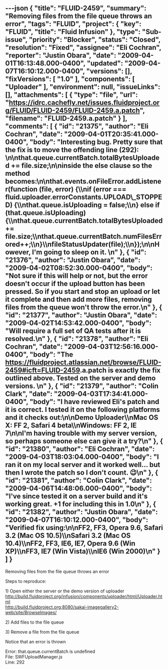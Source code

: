 ---json
{
  "title": "FLUID-2459",
  "summary": "Removing files from the file queue throws an error",
  "tags": "FLUID",
  "project": {
    "key": "FLUID",
    "title": "Fluid Infusion"
  },
  "type": "Sub-issue",
  "priority": "Blocker",
  "status": "Closed",
  "resolution": "Fixed",
  "assignee": "Eli Cochran",
  "reporter": "Justin Obara",
  "date": "2009-04-01T16:13:48.000-0400",
  "updated": "2009-04-07T16:10:12.000-0400",
  "versions": [],
  "fixVersions": [
    "1.0"
  ],
  "components": [
    "Uploader"
  ],
  "environment": null,
  "issueLinks": [],
  "attachments": [
    {
      "type": "file",
      "url": "https://idrc.cachefly.net/issues.fluidproject.org/FLUID/FLUID-2459/FLUID-2459.a.patch",
      "filename": "FLUID-2459.a.patch"
    }
  ],
  "comments": [
    {
      "id": "21375",
      "author": "Eli Cochran",
      "date": "2009-04-01T20:35:41.000-0400",
      "body": "Interesting bug. Pretty sure that the fix is to move the offending line (292):&#x20;\n\nthat.queue.currentBatch.totalBytesUploaded += file.size;\n\ninside the else clause so the method becomes:\n\nthat.events.onFileError.addListener(function (file, error) {\\\nif (error === fluid.uploader.errorConstants.UPLOAD\\_STOPPED) {\\\nthat.queue.isUploading = false;\\\n} else if (that.queue.isUploading) {\\\nthat.queue.currentBatch.totalBytesUploaded += file.size;\\\nthat.queue.currentBatch.numFilesErrored++;\\\n}\\\nfileStatusUpdater(file);\\\n});\n\nHowever, I'm going to sleep on it.&#x20;\n"
    },
    {
      "id": "21376",
      "author": "Justin Obara",
      "date": "2009-04-02T08:52:30.000-0400",
      "body": "Not sure if this will help or not, but the error doesn't occur if the upload button has been pressed. So if you start and stop an upload or let it complete and then add more files, removing files from the queue won't throw the error.\n"
    },
    {
      "id": "21377",
      "author": "Justin Obara",
      "date": "2009-04-02T14:53:42.000-0400",
      "body": "Will require a full set of QA tests after it is resolved.\n"
    },
    {
      "id": "21378",
      "author": "Eli Cochran",
      "date": "2009-04-03T12:56:16.000-0400",
      "body": "The <https://fluidproject.atlassian.net/browse/FLUID-2459#icft=FLUID-2459>.a.patch is exactly the fix outlined above. Tested on the server and demo versions.&#x20;\n"
    },
    {
      "id": "21379",
      "author": "Colin Clark",
      "date": "2009-04-03T17:34:41.000-0400",
      "body": "I have reviewed Eli's patch and it is correct. I tested it on the following platforms and it checks out:\n\nDemo Uploader\\\nMac OS X: FF 2, Safari 4 beta\\\nWindows: FF 2, IE 7\n\nI'm having trouble with my server version, so perhaps someone else can give it a try?\n"
    },
    {
      "id": "21380",
      "author": "Eli Cochran",
      "date": "2009-04-03T18:03:04.000-0400",
      "body": "I ran it on my local server and it worked well... but then I wrote the patch so I don't count. 😉\n"
    },
    {
      "id": "21381",
      "author": "Colin Clark",
      "date": "2009-04-06T14:48:06.000-0400",
      "body": "I've since tested it on a server build and it's working great. +1 for including this in 1.0\n"
    },
    {
      "id": "21382",
      "author": "Justin Obara",
      "date": "2009-04-07T16:10:12.000-0400",
      "body": "Verified fix using:\n\nFF2, FF3, Opera 9.6, Safari 3.2 (Mac OS 10.5)\\\nSafari 3.2 (Mac OS 10.4)\\\nFF2, FF3, IE6, IE7, Opera 9.6 (Win XP)\\\nFF3, IE7 (Win Vista)\\\nIE6 (Win 2000)\n"
    }
  ]
}
---
Removing files from the file queue throws an error

Steps to reproduce:

1\) Open either the server or the demo version of uploader\
<http://build.fluidproject.org/infusion/components/uploader/html/Uploader.html>\
<http://build.fluidproject.org:8080/sakai-imagegallery2-web/site/BrowseImages/>

2\) Add files to the file queue

3\) Remove a file from the file queue

Notice that an error is thrown

Error: that.queue.currentBatch is undefined\
File: SWFUploadManager.js\
Line: 292

        